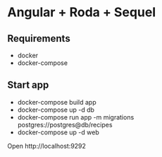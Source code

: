 # Angular + Roda + Sequel

## Requirements

- docker
- docker-compose

## Start app

- docker-compose build app
- docker-compose up -d db
- docker-compose run app -m migrations postgres://postgres@db/recipes
- docker-compose up -d web

Open http://localhost:9292
